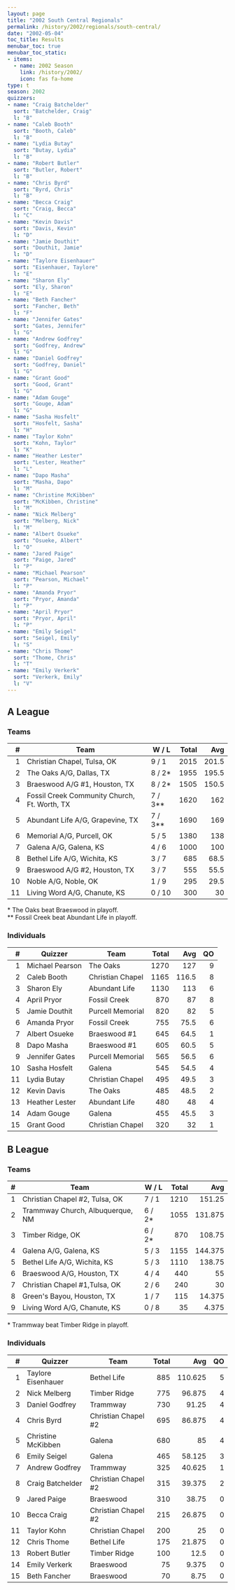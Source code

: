 ```yaml
---
layout: page
title: "2002 South Central Regionals"
permalink: /history/2002/regionals/south-central/
date: "2002-05-04"
toc_title: Results
menubar_toc: true
menubar_toc_static:
- items:
  - name: 2002 Season
    link: /history/2002/
    icon: fas fa-home
type: t
season: 2002
quizzers:
- name: "Craig Batchelder"
  sort: "Batchelder, Craig"
  l: "B"
- name: "Caleb Booth"
  sort: "Booth, Caleb"
  l: "B"
- name: "Lydia Butay"
  sort: "Butay, Lydia"
  l: "B"
- name: "Robert Butler"
  sort: "Butler, Robert"
  l: "B"
- name: "Chris Byrd"
  sort: "Byrd, Chris"
  l: "B"
- name: "Becca Craig"
  sort: "Craig, Becca"
  l: "C"
- name: "Kevin Davis"
  sort: "Davis, Kevin"
  l: "D"
- name: "Jamie Douthit"
  sort: "Douthit, Jamie"
  l: "D"
- name: "Taylore Eisenhauer"
  sort: "Eisenhauer, Taylore"
  l: "E"
- name: "Sharon Ely"
  sort: "Ely, Sharon"
  l: "E"
- name: "Beth Fancher"
  sort: "Fancher, Beth"
  l: "F"
- name: "Jennifer Gates"
  sort: "Gates, Jennifer"
  l: "G"
- name: "Andrew Godfrey"
  sort: "Godfrey, Andrew"
  l: "G"
- name: "Daniel Godfrey"
  sort: "Godfrey, Daniel"
  l: "G"
- name: "Grant Good"
  sort: "Good, Grant"
  l: "G"
- name: "Adam Gouge"
  sort: "Gouge, Adam"
  l: "G"
- name: "Sasha Hosfelt"
  sort: "Hosfelt, Sasha"
  l: "H"
- name: "Taylor Kohn"
  sort: "Kohn, Taylor"
  l: "K"
- name: "Heather Lester"
  sort: "Lester, Heather"
  l: "L"
- name: "Dapo Masha"
  sort: "Masha, Dapo"
  l: "M"
- name: "Christine McKibben"
  sort: "McKibben, Christine"
  l: "M"
- name: "Nick Melberg"
  sort: "Melberg, Nick"
  l: "M"
- name: "Albert Osueke"
  sort: "Osueke, Albert"
  l: "O"
- name: "Jared Paige"
  sort: "Paige, Jared"
  l: "P"
- name: "Michael Pearson"
  sort: "Pearson, Michael"
  l: "P"
- name: "Amanda Pryor"
  sort: "Pryor, Amanda"
  l: "P"
- name: "April Pryor"
  sort: "Pryor, April"
  l: "P"
- name: "Emily Seigel"
  sort: "Seigel, Emily"
  l: "S"
- name: "Chris Thome"
  sort: "Thome, Chris"
  l: "T"
- name: "Emily Verkerk"
  sort: "Verkerk, Emily"
  l: "V"
---
```


## A League

### Teams

|    # | Team                                         | W / L   | Total |   Avg |
| ---: | -------------------------------------------- | ------- | ----: | ----: |
|    1 | Christian Chapel, Tulsa, OK                  | 9 / 1   |  2015 | 201.5 |
|    2 | The Oaks A/G, Dallas, TX                     | 8 / 2*  |  1955 | 195.5 |
|    3 | Braeswood A/G #1, Houston, TX                | 8 / 2*  |  1505 | 150.5 |
|    4 | Fossil Creek Community Church, Ft. Worth, TX | 7 / 3** |  1620 |   162 |
|    5 | Abundant Life A/G, Grapevine, TX             | 7 / 3** |  1690 |   169 |
|    6 | Memorial A/G, Purcell, OK                    | 5 / 5   |  1380 |   138 |
|    7 | Galena A/G, Galena, KS                       | 4 / 6   |  1000 |   100 |
|    8 | Bethel Life A/G, Wichita, KS                 | 3 / 7   |   685 |  68.5 |
|    9 | Braeswood A/G #2, Houston, TX                | 3 / 7   |   555 |  55.5 |
|   10 | Noble A/G, Noble, OK                         | 1 / 9   |   295 |  29.5 |
|   11 | Living Word A/G, Chanute, KS                 | 0 / 10  |   300 |    30 |

\* The Oaks beat Braeswood in playoff.\
\*\* Fossil Creek beat Abundant Life in playoff.

### Individuals

|    # | Quizzer         | Team             | Total |   Avg |   QO |
| ---: | --------------- | ---------------- | ----: | ----: | ---: |
|    1 | Michael Pearson | The Oaks         |  1270 |   127 |    9 |
|    2 | Caleb Booth     | Christian Chapel |  1165 | 116.5 |    8 |
|    3 | Sharon Ely      | Abundant Life    |  1130 |   113 |    6 |
|    4 | April Pryor     | Fossil Creek     |   870 |    87 |    8 |
|    5 | Jamie Douthit   | Purcell Memorial |   820 |    82 |    5 |
|    6 | Amanda Pryor    | Fossil Creek     |   755 |  75.5 |    6 |
|    7 | Albert Osueke   | Braeswood #1     |   645 |  64.5 |    1 |
|    8 | Dapo Masha      | Braeswood #1     |   605 |  60.5 |    5 |
|    9 | Jennifer Gates  | Purcell Memorial |   565 |  56.5 |    6 |
|   10 | Sasha Hosfelt   | Galena           |   545 |  54.5 |    4 |
|   11 | Lydia Butay     | Christian Chapel |   495 |  49.5 |    3 |
|   12 | Kevin Davis     | The Oaks         |   485 |  48.5 |    2 |
|   13 | Heather Lester  | Abundant Life    |   480 |    48 |    4 |
|   14 | Adam Gouge      | Galena           |   455 |  45.5 |    3 |
|   15 | Grant Good      | Christian Chapel |   320 |    32 |    1 |

## B League

### Teams

|    # | Team                             | W / L  | Total |     Avg |
| ---: | -------------------------------- | ------ | ----: | ------: |
|    1 | Christian Chapel #2, Tulsa, OK   | 7 / 1  |  1210 |  151.25 |
|    2 | Trammway Church, Albuquerque, NM | 6 / 2* |  1055 | 131.875 |
|    3 | Timber Ridge, OK                 | 6 / 2* |   870 |  108.75 |
|    4 | Galena A/G, Galena, KS           | 5 / 3  |  1155 | 144.375 |
|    5 | Bethel Life A/G, Wichita, KS     | 5 / 3  |  1110 |  138.75 |
|    6 | Braeswood A/G, Houston, TX       | 4 / 4  |   440 |      55 |
|    7 | Christian Chapel #1,Tulsa, OK    | 2 / 6  |   240 |      30 |
|    8 | Green's Bayou, Houston, TX       | 1 / 7  |   115 |  14.375 |
|    9 | Living Word A/G, Chanute, KS     | 0 / 8  |    35 |   4.375 |

\* Trammway beat Timber Ridge in playoff.

### Individuals

|    # | Quizzer            | Team                | Total |     Avg |   QO |
| ---: | ------------------ | ------------------- | ----: | ------: | ---: |
|    1 | Taylore Eisenhauer | Bethel Life         |   885 | 110.625 |    5 |
|    2 | Nick Melberg       | Timber Ridge        |   775 |  96.875 |    4 |
|    3 | Daniel Godfrey     | Trammway            |   730 |   91.25 |    4 |
|    4 | Chris Byrd         | Christian Chapel #2 |   695 |  86.875 |    4 |
|    5 | Christine McKibben | Galena              |   680 |      85 |    4 |
|    6 | Emily Seigel       | Galena              |   465 |  58.125 |    3 |
|    7 | Andrew Godfrey     | Trammway            |   325 |  40.625 |    1 |
|    8 | Craig Batchelder   | Christian Chapel #2 |   315 |  39.375 |    2 |
|    9 | Jared Paige        | Braeswood           |   310 |   38.75 |    0 |
|   10 | Becca Craig        | Christian Chapel #2 |   215 |  26.875 |    0 |
|   11 | Taylor Kohn        | Christian Chapel    |   200 |      25 |    0 |
|   12 | Chris Thome        | Bethel Life         |   175 |  21.875 |    0 |
|   13 | Robert Butler      | Timber Ridge        |   100 |    12.5 |    0 |
|   14 | Emily Verkerk      | Braeswood           |    75 |   9.375 |    0 |
|   15 | Beth Fancher       | Braeswood           |    70 |    8.75 |    0 |